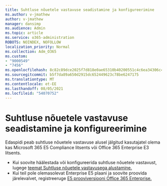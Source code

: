 ```yaml
---
title: Suhtluse nõuetele vastavuse seadistamine ja konfigureerimine
ms.author: v-jmathew
author: v-jmathew
manager: dansimp
ms.audience: Admin
ms.topic: article
ms.service: o365-administration
ROBOTS: NOINDEX, NOFOLLOW
localization_priority: Normal
ms.collection: Adm_O365
ms.custom:
- "9000549"
- "7456"
ms.openlocfilehash: 8c82c89dce2025f7d818e0ae65310b40200551c4c6ea34306c4104dc8557efcf
ms.sourcegitcommit: b5f7da89a650d2915dc652449623c78be6247175
ms.translationtype: MT
ms.contentlocale: et-EE
ms.lasthandoff: 08/05/2021
ms.locfileid: "54070752"
---
```

# <a name="set-up-and-configure-communication-compliance"></a>Suhtluse nõuetele vastavuse seadistamine ja konfigureerimine

Edaspidi peab suhtluse nõuetele vastavuse alusel jälgitud kasutajatel olema kas Microsoft 365 E5 Compliance litsents või Office 365 Enterprise E3 litsents.

* Kui soovite häälestada või konfigureerida suhtluse nõuetele vastavust, lugege [teemat Suhtluse nõuetele vastavusega alustamine.](https://go.microsoft.com/fwlink/?linkid=2111549)
* Kui teil pole olemasolevat Enterprise E5 plaani ja soovite proovida järelevalvet, registreeruge [E5 prooviversiooni Office 365 Enterprise.](https://go.microsoft.com/fwlink/p/?LinkID=698279)
